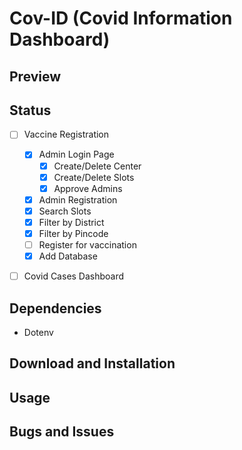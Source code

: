 # Cov-ID (Covid Information Dashboard)



## Preview





## Status

 - [ ] Vaccine Registration
   - [x] Admin Login Page
     - [x] Create/Delete Center
     - [x] Create/Delete Slots
     - [x] Approve Admins
   - [x] Admin Registration
   - [x] Search Slots
   - [x] Filter by District
   - [x] Filter by Pincode
   - [ ] Register for vaccination
   - [x] Add Database
 - [ ] Covid Cases Dashboard

    


## Dependencies

 - Dotenv



## Download and Installation


## Usage




## Bugs and Issues
